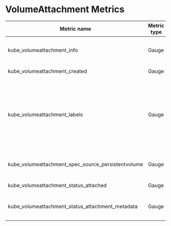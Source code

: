 # VolumeAttachment Metrics

| Metric name                                        | Metric type | Description                                                                                                     | Labels/tags                                                                                                          | Status       |
| -------------------------------------------------- | ----------- | --------------------------------------------------------------------------------------------------------------- | -------------------------------------------------------------------------------------------------------------------- | ------------ |
| kube_volumeattachment_info                         | Gauge       |                                                                                                                 | `volumeattachment`=&lt;volumeattachment-name&gt; <br> `attacher`=&lt;attacher-name&gt; <br> `node`=&lt;node-name&gt; | EXPERIMENTAL |
| kube_volumeattachment_created                      | Gauge       |                                                                                                                 | `volumeattachment`=&lt;volumeattachment-name&gt;                                                                     | EXPERIMENTAL |
| kube_volumeattachment_labels                       | Gauge       | Kubernetes labels converted to Prometheus labels controlled via [--metric-labels-allowlist](./cli-arguments.md) | `volumeattachment`=&lt;volumeattachment-name&gt; <br> `label_VOLUMEATTACHMENT_LABEL`=&lt;VOLUMEATTACHMENT_LABEL&gt;  | EXPERIMENTAL |
| kube_volumeattachment_spec_source_persistentvolume | Gauge       |                                                                                                                 | `volumeattachment`=&lt;volumeattachment-name&gt; <br> `volumename`=&lt;persistentvolume-name&gt;                     | EXPERIMENTAL |
| kube_volumeattachment_status_attached              | Gauge       |                                                                                                                 | `volumeattachment`=&lt;volumeattachment-name&gt;                                                                     | EXPERIMENTAL |
| kube_volumeattachment_status_attachment_metadata   | Gauge       |                                                                                                                 | `volumeattachment`=&lt;volumeattachment-name&gt; <br> `metadata_METADATA_KEY`=&lt;METADATA_VALUE&gt;                 | EXPERIMENTAL |
